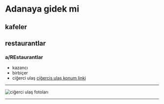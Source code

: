 # Adanaya gidek mi
## kafeler
## restaurantlar 
### a/REstaurantlar
- kazancı
- birbiçer
- ciğerci ulaş
[ciğercis ulaş konum linki](https://yandex.com.tr/harita/org/cigerci_ulas/1003716377/?from=tabbar&ll=35.307394%2C37.045809&mode=search&sctx=ZAAAAAgBEAAaKAoSCeViDKzjqEFAEdXsgVZggEJAEhIJqUpbXOMzzT8R30%2BNl24SwT8oCjgAQOw1ZSAFqAnRynQHNzEw9oAEAqAEAvQFnQo7zwgEFmf7N3gPqAQDyAQD4AQCCAhljacSfZXJjaSB1bGHFnyB5b2wgdGFyaWZpigIA&sll=35.307394%2C37.045809&source=serp_navig&sspn=0.025930%2C0.012526&text=ci%C4%9Ferci%20ula%C5%9F%20yol%20tarifi&z=15.8)
----
![ciğerci ulaş fotoları](https://yandex.com.tr/harita/org/cigerci_ulas/1003716377/?from=tabbar&ll=35.307394%2C37.045809&mode=search&sctx=ZAAAAAgBEAAaKAoSCeViDKzjqEFAEdXsgVZggEJAEhIJqUpbXOMzzT8R30%2BNl24SwT8oCjgAQO1ZSAFqAnRynQHNzEw9oAEAqAEAvQFnQo7zwgEFmf7N3gPqAQDyAQD4AQCCAhljacSfZXJjaSB1bGHFnyB5b2wgdGFyaWZpigIA&sll=35.307394%2C37.045809&source=serp_navig&sspn=0.025930%2C0.012526&text=ci%C4%9Ferci%20ula%C5%9F%20yol%20tarifi&z=15.8)
***